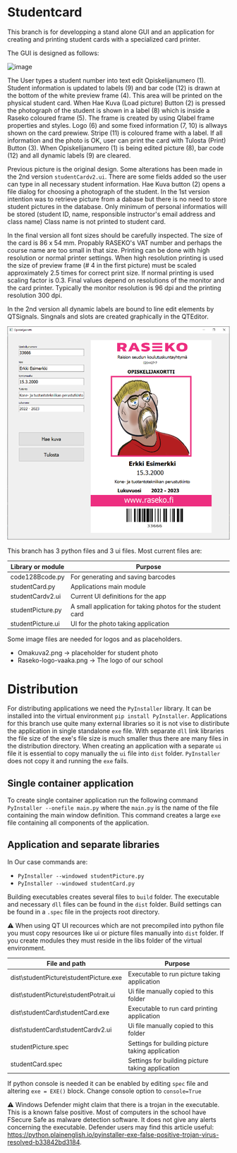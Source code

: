 # Studentcard

This branch is for developping a stand alone GUI and an application  for creating and printing student cards with a specialized card printer.

The GUI is designed as follows:

![image](https://user-images.githubusercontent.com/24242044/163401203-7d13ca9d-44e3-44b7-8f20-f05d487c44e2.png)

The User types a student number into text edit Opiskelijanumero (1). Student information is updated to labels (9) and bar code (12) is drawn at the bottom of the white preview frame (4). This area will be printed on the physical student card. When Hae Kuva (Load picture) Button (2) is pressed the photograph of the student is shown in a label (8) which is inside a Raseko coloured frame (5). The frame is created by using Qlabel frame properties and styles. Logo (6) and some fixed information (7, 10) is allways shown on the card prewiew. Stripe (11) is coloured frame with a label. If all information and the photo is OK, user can print the card with Tulosta (Print) Button (3). When Opiskelijanumero (1) is being edited picture (8), bar code (12) and all dynamic labels (9) are cleared. 

Previous picture is the original design. Some alterations has been made in the 2nd version `studentCardv2.ui`. There are some fields added so the user can type in all necessary student information. Hae Kuva button (2) opens a file dialog for choosing a photograph of the student. In the 1st version intention was to retrieve picture from a dabase but there is no need to store student pictures in the database. Only minimum of personal informatios will be stored (student ID, name, responsible instructor's email address and class name) Class name is not printed to student card.

In the final version all font sizes should be carefully inspected. The size of the card is 86 x 54 mm. Propably RASEKO's VAT number and perhaps the course name are too small in that size. Printing can be done with high resolution or normal printer settings. When high resolution printing is used the size of preview frame (# 4 in the first picture) must be scaled approximately 2.5 times for correct print size. If normal printing is used scaling factor is 0.3. Final values depend on resolutions of the monitor and the card printer. Typically the monitor resolution is 96 dpi and the printing resolution 300 dpi.

In the 2nd version all dynamic labels are bound to line edit elements by QTSignals. Singnals and slots are created graphically in the QTEditor.

![image](https://github.com/MikaVainio/VarastoGUI/blob/dev-studentcard/Opiskelijakorttisovellus.png)

This branch has 3 python files and 3 ui files. Most current files are:

| Library or module | Purpose |
|---|---|
code128Bcode.py | For generating and saving barcodes
studentCard.py | Applications main module
studentCardv2.ui | Current UI definitions for the app
studentPicture.py | A small application for taking photos for the student card
studentPicture.ui | UI for the photo taking application

Some image files are needed for logos and as placeholders.

* Omakuva2.png -> placeholder for student photo
* Raseko-logo-vaaka.png -> The logo of our school

# Distribution

For distributing applications we need the `PyInstaller` library. It can be installed into the virtual environment `pip install PyInstaller`. Applications for this branch use quite many external libraries so it is not vise to distiribute the application in single standalone `exe` file. With separate `dll` link libraries the file size of the exe's file size is much smaller thus there are many files in the distribution directory. When creating an application with a separate `ui` file it is essential to copy manually the `ui` file into `dist` folder. `PyInstaller` does not copy it and running the `exe` fails.

## Single container application 
To create single container application run the following command `PyInstaller --onefile main.py` where the `main.py` is the name of the file containing the main window definition. This command creates a large `exe` file containing all components of the application.

## Application and separate libraries

In Our case commands are:
* `PyInstaller --windowed studentPicture.py`
* `PyInstaller --windowed studentCard.py`

Building executables creates several files to `build` folder. The executable and necessary `dll` files can be found in the `dist` folder. Build settings can be found in a `.spec` file in the projects root directory.

:warning: When using QT UI recources which are not precompiled into python file you must copy resources like ui or picture files manually into `dist` folder. If you create modules they must reside in the libs folder of the virtual environment.

| File and path| Purpose |
|---|---|
dist\studentPicture\studentPicture.exe | Executable to run picture taking application
dist\studentPicture\studentPotrait.ui | Ui file manually copied to this folder
dist\studentCard\studentCard.exe | Executable to run card printing application
dist\studentCard\studentCardv2.ui |  Ui file manually copied to this folder
studentPicture.spec | Settings for building picture taking application
studentCard.spec | Settings for building picture taking application

If python console is needed it can be enabled by editing `spec` file and altering `exe = EXE()` block. Change console option to `console=True`

:warning: Windows Defender might claim that there is a trojan in the executable. This is a known false positive. Most of computers in the school have FSecure Safe as malware detection software. It does not give any alerts concerning the executable. Defender users may find this article useful: https://python.plainenglish.io/pyinstaller-exe-false-positive-trojan-virus-resolved-b33842bd3184.
